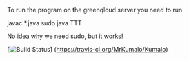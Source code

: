 To run the program on the greenqloud server you need to run

javac *.java
sudo java TTT

No idea why we need sudo, but it works!


[![Build Status](https://travis-ci.org/MrKumalo/Kumalo.png)]
(https://travis-ci.org/MrKumalo/Kumalo)